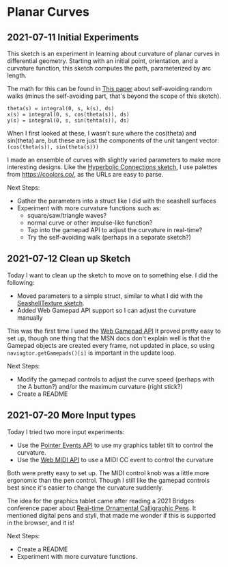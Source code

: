 # Planar Curves

## 2021-07-11 Initial Experiments

This sketch is an experiment in learning about curvature of planar curves
in differential geometry. Starting with an initial point, orientation, and
a curvature function, this sketch computes the path, parameterized by
arc length.

The math for this can be found in [This paper](https://archive.bridgesmathart.org/2014/bridges2014-337.pdf)
about self-avoiding random walks (minus the self-avoiding part, that's beyond
the scope of this sketch).

```
theta(s) = integral(0, s, k(s), ds)
x(s) = integral(0, s, cos(theta(s)), ds)
y(s) = integral(0, s, sin(tehta(s)), ds)
```

When I first looked at these, I wasn't sure where the cos(theta) and sin(theta)
are, but these are just the components of the unit tangent vector:
`(cos(theta(s)), sin(theta(s)))`

I made an ensemble of curves with slightly varied parameters to make more
interesting designs. Like the [Hyperbolic Connections sketch](../HyperbolicConnections/),
I use palettes from https://coolors.co/, as the URLs are easy to parse.

Next Steps:
* Gather the parameters into a struct like I did with the seashell surfaces
* Experiment with more curvature functions such as:
  * square/saw/triangle waves?
  * normal curve or other impulse-like function?
  * Tap into the gamepad API to adjust the curvature in real-time?
  * Try the self-avoiding walk (perhaps in a separate sketch?)

## 2021-07-12 Clean up Sketch

Today I want to clean up the sketch to move on to something else. I did
the following:

* Moved parameters to a simple struct, similar to what I did with the
    [SeashellTexture sketch](../SeashellTexture/).
* Added Web Gamepad API support so I can adjust the curvature manually

This was the first time I used the [Web Gamepad API](https://developer.mozilla.org/en-US/docs/Web/API/Gamepad_API/Using_the_Gamepad_API)
It proved pretty easy to set up, though one thing that the MSN docs don't
explain well is that the Gamepad objects are created every frame, not updated
in place, so using `naviagtor.getGamepads()[i]` is important in the update
loop.

Next Steps:
* Modify the gamepad controls to adjust the curve speed
    (perhaps with the A button?) and/or the maximum curvature (right stick?)
* Create a README

## 2021-07-20 More Input types

Today I tried two more input experiments:

* Use the [Pointer Events API](https://developer.mozilla.org/en-US/docs/Web/API/Pointer_events)
    to use my graphics tablet tilt to control the curvature.
* Use the [Web MIDI API](https://developer.mozilla.org/en-US/docs/Web/API/Web_MIDI_API)
    to use a MIDI CC event to control the curvature

Both were pretty easy to set up. The MIDI control knob was a little more
ergonomic than the pen control. Though I still like the gamepad controls best
since it's easier to change the curvature suddenly.

The idea for the graphics tablet came after reading a 2021 Bridges conference
paper about [Real-time Ornamental Calligraphic Pens](http://archive.bridgesmathart.org/2021/bridges2021-141.pdf).
It mentioned digital pens and styli, that made me wonder if this is supported
in the browser, and it is!

Next Steps:

* Create a README
* Experiment with more curvature functions.